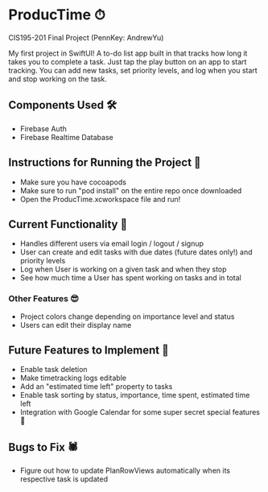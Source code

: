 # ProducTime ⏱

CIS195-201 Final Project (PennKey: AndrewYu)

 My first project in SwiftUI! A to-do list app built in that tracks how long it takes you to complete a task. Just tap the play button on an app to start tracking.
 You can add new tasks, set priority levels, and log when you start and stop working on the task. 

## Components Used 🛠
- Firebase Auth
- Firebase Realtime Database

## Instructions for Running the Project 📝
- Make sure you have cocoapods
- Make sure to run "pod install" on the entire repo once downloaded
- Open the ProducTime.xcworkspace file and run!

## Current Functionality 💪
* Handles different users via email login / logout / signup
* User can create and edit tasks with due dates (future dates only!) and priority levels
* Log when User is working on a given task and when they stop
* See how much time a User has spent working on tasks and in total

### Other Features 😎
* Project colors change depending on importance level and status
* Users can edit their display name

## Future Features to Implement 🔬
- Enable task deletion
- Make timetracking logs editable
- Add an "estimated time left" property to tasks
- Enable task sorting by status, importance, time spent, estimated time left
- Integration with Google Calendar for some super secret special features 🤫

## Bugs to Fix 🕷
- Figure out how to update PlanRowViews automatically when its respective task is updated
